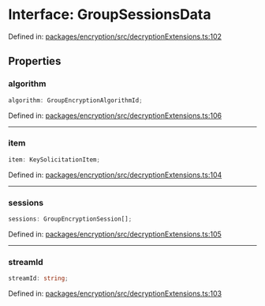 # Interface: GroupSessionsData

Defined in: [packages/encryption/src/decryptionExtensions.ts:102](https://github.com/towns-protocol/towns/blob/0db1fd0ac7258e8db8cedfb6183e8eade8284fa1/packages/encryption/src/decryptionExtensions.ts#L102)

## Properties

### algorithm

```ts
algorithm: GroupEncryptionAlgorithmId;
```

Defined in: [packages/encryption/src/decryptionExtensions.ts:106](https://github.com/towns-protocol/towns/blob/0db1fd0ac7258e8db8cedfb6183e8eade8284fa1/packages/encryption/src/decryptionExtensions.ts#L106)

***

### item

```ts
item: KeySolicitationItem;
```

Defined in: [packages/encryption/src/decryptionExtensions.ts:104](https://github.com/towns-protocol/towns/blob/0db1fd0ac7258e8db8cedfb6183e8eade8284fa1/packages/encryption/src/decryptionExtensions.ts#L104)

***

### sessions

```ts
sessions: GroupEncryptionSession[];
```

Defined in: [packages/encryption/src/decryptionExtensions.ts:105](https://github.com/towns-protocol/towns/blob/0db1fd0ac7258e8db8cedfb6183e8eade8284fa1/packages/encryption/src/decryptionExtensions.ts#L105)

***

### streamId

```ts
streamId: string;
```

Defined in: [packages/encryption/src/decryptionExtensions.ts:103](https://github.com/towns-protocol/towns/blob/0db1fd0ac7258e8db8cedfb6183e8eade8284fa1/packages/encryption/src/decryptionExtensions.ts#L103)
